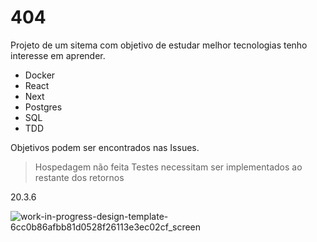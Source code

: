 # 404

Projeto de um sitema com objetivo de estudar melhor tecnologias tenho interesse em aprender.

- Docker
- React
- Next
- Postgres
- SQL
- TDD

Objetivos podem ser encontrados nas Issues.

> Hospedagem não feita
> Testes necessitam ser implementados ao restante dos retornos

20.3.6 

![work-in-progress-design-template-6cc0b86afbb81d0528f26113e3ec02cf_screen](https://github.com/user-attachments/assets/bfbbd085-19ba-4bf0-aeec-8bee2ed8a32d)
